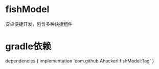 # fishModel
安卓便捷开发，包含多种快捷组件
# gradle依赖

dependencies {
    implementation 'com.github.Ahackerl:fishModel:Tag'
}
